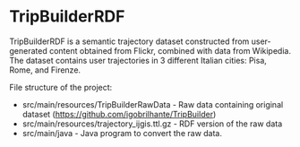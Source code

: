 # TripBuilderRDF

TripBuilderRDF is a semantic trajectory dataset constructed from user-generated content obtained from Flickr, combined with data from Wikipedia. The dataset contains user trajectories in 3 different Italian cities: Pisa, Rome, and Firenze.

File structure of the project:
* src/main/resources/TripBuilderRawData -  Raw data containing original dataset (https://github.com/igobrilhante/TripBuilder)
* src/main/resources/trajectory_ijgis.ttl.gz - RDF version of the raw data
* src/main/java - Java program to convert the raw data.
